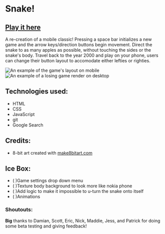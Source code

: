 # Snake!
##  [Play it here](https://jesses-snake.netlify.app/)

A re-creation of a mobile classic! Pressing a space bar initializes a new game and the arrow keys/direction buttons begin movement. Direct the snake to as many apples as possible, without touching the sides or the snake's body. Travel back to the year 2000 and play on your phone, users can change their button layout to accomodate either lefties or righties. 

![An example of the game's layout on mobile](https://i.imgur.com/cNrxIgC.jpeg)
![An example of a losing game render on desktop](https://i.imgur.com/Zf21YfX.png)

## Technologies used:
- HTML
- CSS
- JavaScript
- git
- Google Search

## Credits:
- 8-bit art created with [make8bitart.com](https://make8bitart.com/)

## Ice Box:
- ( )Game settings drop down menu
- ( )Texture body background to look more like nokia phone
- ( )Add logic to make it impossible to u-turn the snake onto itself
- ( )Animations

### Shoutouts:
**Big** thanks to Damian, Scott, Eric, Nick, Maddie, Jess, and Patrick for doing some beta testing and giving feedback!